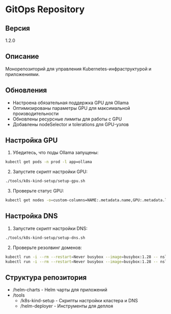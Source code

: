 # GitOps Repository

## Версия
1.2.0

## Описание
Монорепозиторий для управления Kubernetes-инфраструктурой и приложениями.

## Обновления
- Настроена обязательная поддержка GPU для Ollama
- Оптимизированы параметры GPU для максимальной производительности
- Обновлены ресурсные лимиты для работы с GPU
- Добавлены nodeSelector и tolerations для GPU-узлов

## Настройка GPU
1. Убедитесь, что поды Ollama запущены:
```bash
kubectl get pods -n prod -l app=ollama
```
2. Запустите скрипт настройки GPU:
```bash
./tools/k8s-kind-setup/setup-gpu.sh
```
3. Проверьте статус GPU:
```bash
kubectl get nodes -o=custom-columns=NAME:.metadata.name,GPU:.metadata.labels.nvidia\\.com/gpu
```

## Настройка DNS
1. Запустите скрипт настройки DNS:
```bash
./tools/k8s-kind-setup/setup-dns.sh
```

2. Проверьте резолвинг доменов:
```bash
kubectl run -i --rm --restart=Never busybox --image=busybox:1.28 -- nslookup webui.prod.local
kubectl run -i --rm --restart=Never busybox --image=busybox:1.28 -- nslookup ollama.prod.local
```

## Структура репозитория
- /helm-charts - Helm чарты для приложений
- /tools
    - /k8s-kind-setup - Скрипты настройки кластера и DNS
    - /helm-deployer - Инструменты для деплоя

